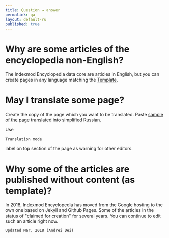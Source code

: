 ```yaml
---
title: Question → answer
permalink: qa
layout: default-ru
published: true
---
```

# Why are some articles of the encyclopedia non-English?

The Indexmod Encyclopedia data core are articles in English, but you can create pages in any language matching the [Template](https://indexmod.github.io/encyclopedia/template).

# May I translate some page?

Create the copy of the page which you want to be translated. Paste [sample of the page](internet-yami-ichi) translated into simplified Russian.

Use

`Translation mode`

label on top section of the page as warning for other editors.

# Why some of the articles are published without content (as template)?

In 2018, Indexmod Encyclopedia has moved from the Google hosting to the own one based on Jekyll and Github Pages. Some of the articles in the status of "claimed for creation" for several years. You can continue to edit such an article right now.

`Updated Mar. 2018 (Andrei Dei)`
